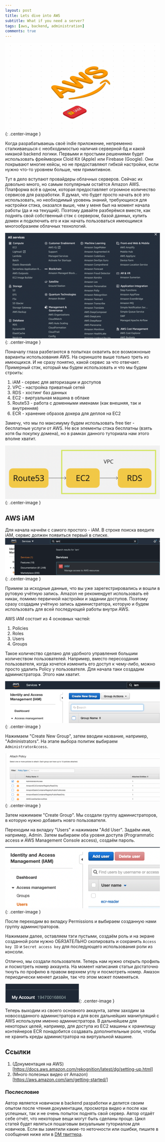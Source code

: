 ```yaml
---
layout: post
title: Lets dive into AWS
subtitle: What if you need a server?
tags: [aws, backend, administration]
comments: true
---
```


![AWS Header](/img/2021-03/aws_iam/header_image.jpg){: .center-image }

Когда разрабатываешь своё indie приложение, непременно сталкиваешься с необходимостью наличия серверной бд и какой никакой backend логики. Первыми и простыми решениями будет использовать фреймворки Cloid Kit (Apple) или Firebase (Google). Они покрывают многие кейсы, но не предоставляют гибкой настройки, если нужно что-то уровнем больше, чем примитивное.

Тут в дело вступают провайдеры облачных серверов. Сейчас их довольно много, но самым популярным остаётся Amazon AWS. Платформа всё в одном, которая предоставляет огромное количество сервисов для разработки. Я думал, что будет просто начать всё это использовать, но необходимый уровень знаний, требующихся для настройки стэка, оказался выше, чем у меня был на момент начала работы (да и на текущий). Поэтому давайте разберёмся вместе, как поднять свой собственный стэк с сервером, базой данных, купить домен и подключить его и как начать пользоваться имеющимся многообразием облачных технологий.

![AWS Services](/img/2021-03/aws_iam/aws_services.png){: .center-image }

Поначалу глаза разбегаются в попытках охватить все возможноные варианты использования AWS. На скриншоте выше только треть из имеющихся. И не сразу понятно, какой сервис за что отвечает. Примерный стэк, который мы будем использовать и что мы будем строить:
1. iAM - сервис для авторизации и доступов
2. VPC - настройка приватный сетей
3. RDS - хостинг баз данных
4. EC2 - виртуальная машина в облаке
5. Route53 - работа с доменными именами (как внешняя, так и внутренняя)
6. ECR - хранение образов докера для деплоя на EC2

Замечу, что мы по максимуму будем использовать free tier - бесплатные услуги от AWS. Не все элементы стэка бесплатны (взять хотя бы покупку домена), но в рамках данного туториала нам этого вполне хватит.

![Stack visualisation](/img/2021-03/aws_iam/stack_diagram.png){: .center-image }

## AWS iAM

Для начала начнём с самого простого - iAM. В строке поиска введите iAM, сервис должен появиться первый в списке.
![IAM Selection](/img/2021-03/aws_iam/iam_selection.png){: .center-image }

Примем за исходные данные, что вы уже зарегестрировались и вошли в рутовую учётную запись. Amazon не рекомендует использовать её никак, помимо первичной настройки и задании доступов. Поэтому сразу создадим учётную запись администратора, которую и будем использовать для всей последующей работы внутри AWS.

AWS iAM состоит из 4 основных частей:
1. Policies
2. Roles
3. Users
4. Groups

Такое количество сделано для удобного управления большим количеством пользователей. Например, вместо пересоздания пользователя, когда хочется изменить его доступ к чему-либо, можно просто удалить Policy у пользователя. Для начала таки создадим администратора. Этого нам хватит.

![IAM Groups](/img/2021-03/aws_iam/group_tab.png){: .center-image }

Нажимаем "Create New Group", затем вводим название, например, "Administrators". На этапе выбора политик выбираем `AdministratorAccess`.

![IAM Admin access](/img/2021-03/aws_iam/admin_access.png){: .center-image }

Затем нажимаем "Create Group". Мы создали группу администраторов, в которую нужно добавить новго пользователя. 

Переходим на вкладку "Users" и нажимаем "Add User". Задаём имя, например, Admin. Затем выбираем оба уровня доступа (Programmatic access и AWS Management Console access), создаём пароль.

![IAM Create user](/img/2021-03/aws_iam/add_user.png){: .center-image }

После переходим во вкладку Permissions и выбираем созданную нами группу администраторов. 

Нажимаем далее, оставляем тэги пустыми, создаём роль и на экране созданной роли нужно ОБЯЗАТЕЛЬНО скопировать и сохранить `Access key ID` и `Secret access key` для последующего использования роли из консоли.

Отлично, мы создали пользователя. Теперь нам нужно открыть профиль и посмотреть номер аккаунта. На момент написания статьи достаточно ткнуть по профилю в правом верхнем углу и посмотреть номер. Амазон периодически меняет дизайн, так что этом может поменяться.

![IAM Create user](/img/2021-03/aws_iam/account_number.png){: .center-image }

Теперь выходим из своего основного аккаунта, затем заходим за новосозданного администратора и для всех дальнейших манипуляций с AWS используем именно администратора.
В дальнейшем для некоторых целей, например, для доступа из EC2 машины к хранилищу контейнеров ECR понадобится создавать дополнительные роли, чтобы не хранить креды администратора на виртуальной машине.

## Ссылки

1. (Документация на AWS)[https://docs.aws.amazon.com/rekognition/latest/dg/setting-up.html]
2. (Много полезных видео от Amazon)[https://aws.amazon.com/iam/getting-started/]

### Послесловие
Автор является новичком в backend разработки и делится своим опытом после чтения документации, просмотра видео и после как успешных, так и не очень попыток поднять свой сервер. Автор отдаёт себе отчёт, что некоторые вещи могут быть сделаны проще. Цикл статей будет являться пошаговым визуальным туториалом для новичков. Если вы заметили какие-то неточности или ошибки, пишите в сообщения ниже или в [DM твиттера](https://twitter.com/NikitkaPa).